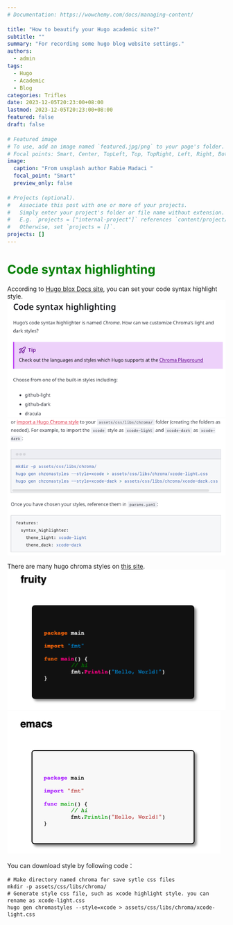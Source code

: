 ```yaml
---
# Documentation: https://wowchemy.com/docs/managing-content/

title: "How to beautify your Hugo academic site?"
subtitle: ""
summary: "For recording some hugo blog website settings."
authors: 
  - admin
tags: 
  - Hugo
  - Academic
  - Blog
categories: Trifles
date: 2023-12-05T20:23:00+08:00
lastmod: 2023-12-05T20:23:00+08:00
featured: false
draft: false

# Featured image
# To use, add an image named `featured.jpg/png` to your page's folder.
# Focal points: Smart, Center, TopLeft, Top, TopRight, Left, Right, BottomLeft, Bottom, BottomRight.
image:
  caption: "From unsplash author Rabie Madaci "
  focal_point: "Smart"
  preview_only: false

# Projects (optional).
#   Associate this post with one or more of your projects.
#   Simply enter your project's folder or file name without extension.
#   E.g. `projects = ["internal-project"]` references `content/project/deep-learning/index.md`.
#   Otherwise, set `projects = []`.
projects: []
---
```

# <font color=green>Code syntax highlighting</font>
According to [Hugo blox Docs site](https://docs.hugoblox.com/getting-started/customize/), you can set your code syntax highlight style.
![code1](image.png)
![code2](image-1.png)

There are many hugo chroma styles on [this site](https://xyproto.github.io/splash/docs/all.html).
![fruity](image-2.png)
![emacs](image-3.png)

You can download style by following code：
```shell
# Make directory named chroma for save sytle css files
mkdir -p assets/css/libs/chroma/
# Generate style css file, such as xcode highlight style. you can rename as xcode-light.css
hugo gen chromastyles --style=xcode > assets/css/libs/chroma/xcode-light.css
```